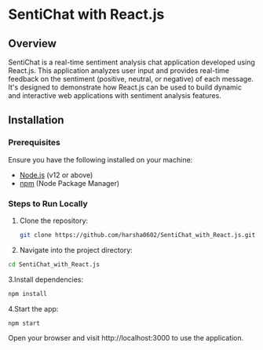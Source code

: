 # SentiChat with React.js

## Overview
SentiChat is a real-time sentiment analysis chat application developed using React.js. This application analyzes user input and provides real-time feedback on the sentiment (positive, neutral, or negative) of each message. It's designed to demonstrate how React.js can be used to build dynamic and interactive web applications with sentiment analysis features.


## Installation

### Prerequisites
Ensure you have the following installed on your machine:
- [Node.js](https://nodejs.org/) (v12 or above)
- [npm](https://www.npmjs.com/) (Node Package Manager)

### Steps to Run Locally
1. Clone the repository:
   ```bash
   git clone https://github.com/harsha0602/SentiChat_with_React.js.git
2. Navigate into the project directory:
  ```bash
  cd SentiChat_with_React.js
  ```
3.Install dependencies:
  ```bash
  npm install
 ```
4.Start the app:
  ```bash
  npm start
  ```

Open your browser and visit http://localhost:3000 to use the application.

